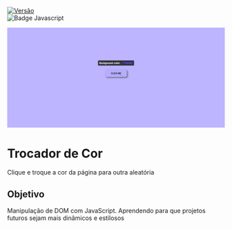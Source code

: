 [![Versão](https://img.shields.io/badge/Version-v1.0-blue)](https://github.com/luca-dias/trocador-de-cor)  
![Badge Javascript](https://img.shields.io/badge/JavaScript-black?logo=javascript&logoColor=F7DF1E)
 
 ![Clicando e trocando de cor](./assets/demo.gif "Trocando de Cor")

# Trocador de Cor

Clique e troque a cor da página para outra aleatória

## Objetivo

Manipulação de DOM com JavaScript. Aprendendo para que projetos futuros sejam mais dinâmicos e estilosos
